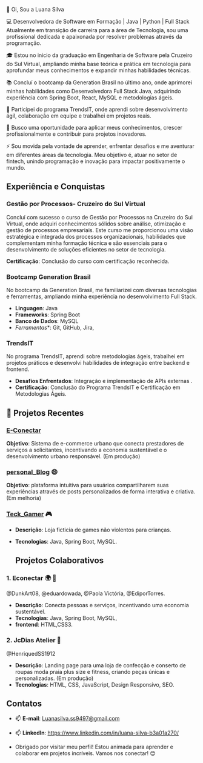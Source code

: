  👋 Oi, Sou a Luana Silva
 
💻 Desenvolvedora de Software em Formação | Java | Python | Full Stack
Atualmente em transição de carreira para a área de Tecnologia, sou uma profissional dedicada 
e apaixonada por resolver problemas através da programação.

🎓 Estou no inicio da graduação em Engenharia de Software pela Cruzeiro do Sul Virtual, ampliando minha base teórica e prática em 
  tecnologia para aprofundar meus conhecimentos e expandir minhas habilidades técnicas.

 📚 Concluí o bootcamp da Generation Brasil no último ano, onde aprimorei minhas habilidades como Desenvolvedora Full Stack Java, 
  adquirindo experiência com Spring Boot, React, MySQL e metodologias ágeis.
  
🎯 Participei do programa TrendsIT, onde aprendi sobre desenvolvimento ágil, colaboração em equipe e trabalhei em projetos reais.
  
🚀 Busco uma oportunidade para aplicar meus conhecimentos, crescer profissionalmente e contribuir para projetos inovadores.

⚡ Sou movida pela vontade de aprender, enfrentar desafios e me aventurar em diferentes áreas da tecnologia. Meu objetivo é,
  atuar no setor de fintech, unindo programação e inovação para impactar positivamente o mundo.

  
## Experiência e Conquistas

 ### **Gestão por Processos- Cruzeiro do Sul Virtual**
Concluí com sucesso o curso de Gestão por Processos na Cruzeiro do Sul Virtual, onde adquiri conhecimentos sólidos sobre análise, 
otimização e gestão de processos empresariais. 
Este curso me proporcionou uma visão estratégica e integrada dos processos organizacionais, habilidades que complementam minha formação
técnica e são essenciais para o desenvolvimento de soluções eficientes no setor de tecnologia.

  **Certificação**: Conclusão do curso com certificação reconhecida.

 ### **Bootcamp Generation Brasil**
  No bootcamp da Generation Brasil, me familiarizei com diversas tecnologias e ferramentas, 
  ampliando minha experiência no desenvolvimento Full Stack.
  - **Linguagen**: Java
  - **Frameworks**: Spring Boot
  - **Banco de Dados**: MySQL
  - *Ferramentas**: Git, GitHub, Jira,

 ### **TrendsIT**
  No programa TrendsIT, aprendi sobre metodologias ágeis, trabalhei em projetos práticos e desenvolvi habilidades 
  de integração entre backend e frontend.
   - **Desafios Enfrentados**: Integração e implementação de APIs externas .
   - **Certificação**: Conclusão do Programa TrendsIT e  Certificação em Metodologias Ágeis.

  
 ## 🌱 Projetos Recentes
  
 ### [E-Conectar](https://github.com/EconectarGen]) 
 **Objetivo**: Sistema de e-commerce urbano que conecta prestadores de serviços a solicitantes, 
incentivando a economia sustentável e o desenvolvimento urbano responsável. (Em produção)

 ###  [personal_Blog](https://github.com/Lu-nas/Personal_Blog) 😄
 **Objetivo**: plataforma intuitiva para usuários compartilharem suas experiências através 
de posts personalizados de forma interativa e criativa. (Em melhoria)

 ###  [Teck_Gamer](https://github.com/Lu-nas/ProjetoLoja_teckGamer) 🎮
- **Descrição**: Loja ficticia de games não violentos para crianças.
- **Tecnologias**: Java, Spring Boot, MySQL.

  ## Projetos Colaborativos

 ### 1. Econectar 🌍 🤝 
@DunkArt08, @eduardowada, @Paola Victória, @EdiporTorres.
- **Descrição**: Conecta pessoas e serviços, incentivando uma economia sustentável.
- **Tecnologias**: Java, Spring Boot, MySQL,
- **frontend**: HTML,CSS3.

 ### 2. JcDias Atelier 🤝 
 @HenriquedSS1912
- **Descrição**: Landing page para uma loja de confecção e conserto de roupas moda praia plus size e fitness, 
 criando peças únicas e personalizadas. (Em produção)
 - **Tecnologias**: HTML, CSS, JavaScript, Design Responsivo, SEO.
  
## Contatos
- 📫  **E-mail**: Luanasilva.ss9497@gmail.com
- 📫  **LinkedIn**: https://www.linkedin.com/in/luana-silva-b3a01a270/

- Obrigado por visitar meu perfil! Estou animada para aprender e colaborar em projetos incríveis. Vamos nos conectar! 😊
  

<!---
Lu-nas/Lu-nas is a ✨ special ✨ repository because its `README.md` (this file) appears on your GitHub profile.
You can click the Preview link to take a look at your changes.
--->
